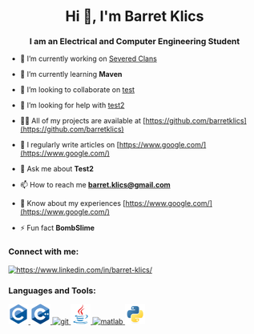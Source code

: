 <h1 align="center">Hi 👋, I'm Barret Klics</h1>
<h3 align="center">I am an Electrical and Computer Engineering Student</h3>

- 🔭 I’m currently working on [Severed Clans](https://github.com/barretklics/Severed-Clans)

- 🌱 I’m currently learning **Maven**

- 👯 I’m looking to collaborate on [test](https://www.google.com/)

- 🤝 I’m looking for help with [test2](https://www.google.com/)

- 👨‍💻 All of my projects are available at [https://github.com/barretklics](https://github.com/barretklics)

- 📝 I regularly write articles on [https://www.google.com/](https://www.google.com/)

- 💬 Ask me about **Test2**

- 📫 How to reach me **barret.klics@gmail.com**

- 📄 Know about my experiences [https://www.google.com/](https://www.google.com/)

- ⚡ Fun fact **BombSlime**

<h3 align="left">Connect with me:</h3>
<p align="left">
<a href="https://linkedin.com/in/https://www.linkedin.com/in/barret-klics/" target="blank"><img align="center" src="https://raw.githubusercontent.com/rahuldkjain/github-profile-readme-generator/master/src/images/icons/Social/linked-in-alt.svg" alt="https://www.linkedin.com/in/barret-klics/" height="30" width="40" /></a>
</p>

<h3 align="left">Languages and Tools:</h3>
<p align="left"> <a href="https://www.cprogramming.com/" target="_blank" rel="noreferrer"> <img src="https://raw.githubusercontent.com/devicons/devicon/master/icons/c/c-original.svg" alt="c" width="40" height="40"/> </a> <a href="https://www.w3schools.com/cpp/" target="_blank" rel="noreferrer"> <img src="https://raw.githubusercontent.com/devicons/devicon/master/icons/cplusplus/cplusplus-original.svg" alt="cplusplus" width="40" height="40"/> </a> <a href="https://git-scm.com/" target="_blank" rel="noreferrer"> <img src="https://www.vectorlogo.zone/logos/git-scm/git-scm-icon.svg" alt="git" width="40" height="40"/> </a> <a href="https://www.java.com" target="_blank" rel="noreferrer"> <img src="https://raw.githubusercontent.com/devicons/devicon/master/icons/java/java-original.svg" alt="java" width="40" height="40"/> </a> <a href="https://www.mathworks.com/" target="_blank" rel="noreferrer"> <img src="https://upload.wikimedia.org/wikipedia/commons/2/21/Matlab_Logo.png" alt="matlab" width="40" height="40"/> </a> <a href="https://www.python.org" target="_blank" rel="noreferrer"> <img src="https://raw.githubusercontent.com/devicons/devicon/master/icons/python/python-original.svg" alt="python" width="40" height="40"/> </a> </p>
